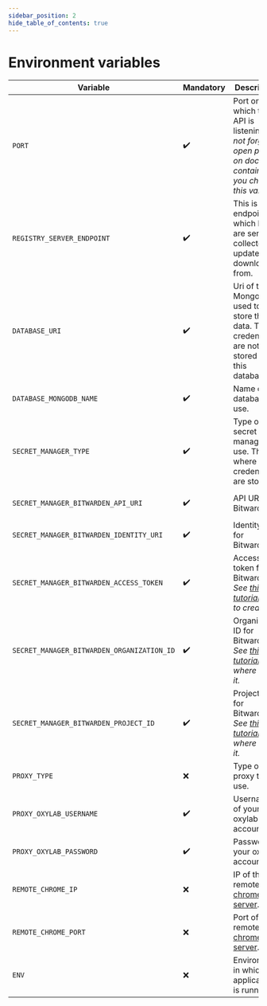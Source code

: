 ```yaml
---
sidebar_position: 2
hide_table_of_contents: true
---
```


# Environment variables


| Variable | Mandatory | Description | Possible values | Default | Condition |
|----------|-----------|-------------|-----------------|---------|-----------|
| `PORT` | ✔️ | Port on which the API is listening. _Do not forget to open ports on docker container if you change this value._ | `*` | `8080` | None |
| `REGISTRY_SERVER_ENDPOINT` | ✔️ | This is the endpoint at which logs are sent and collector updates are downloaded from. | `https://registry.invoice-collector.com` | `https://registry.invoice-collector.com` | None |
| `DATABASE_URI` | ✔️ | Uri of the MongoDB used to store the data. The credentials are not stored in this database. | `*` | `mongodb://mongodb:27017` | None |
| `DATABASE_MONGODB_NAME` | ✔️ | Name of the database to use. | `*` | `prod` | If `DATABASE_URI` starts with `mongodb` |
| `SECRET_MANAGER_TYPE` | ✔️ | Type of secret manager to use. This is where the credentials are stored. | `bitwarden` | `bitwarden` | None |
| `SECRET_MANAGER_BITWARDEN_API_URI` | ✔️ | API URI for Bitwarden. | `https://vault.bitwarden.eu/api` or `https://vault.bitwarden.com/api` | `https://vault.bitwarden.eu/api` | If `SECRET_MANAGER_TYPE` is `bitwarden` |
| `SECRET_MANAGER_BITWARDEN_IDENTITY_URI` | ✔️ | Identity URI for Bitwarden. | `https://vault.bitwarden.eu/identity` or `https://vault.bitwarden.com/identity` | `https://vault.bitwarden.eu/identity` | If `SECRET_MANAGER_TYPE` is `bitwarden` |
| `SECRET_MANAGER_BITWARDEN_ACCESS_TOKEN` | ✔️ | Access token for Bitwarden. _See [this tutorial](../tutorials/secret_managers/bitwarden.md) how to create it._ | `*` | Empty | If `SECRET_MANAGER_TYPE` is `bitwarden` |
| `SECRET_MANAGER_BITWARDEN_ORGANIZATION_ID` | ✔️ | Organization ID for Bitwarden. _See [this tutorial](../tutorials/secret_managers/bitwarden.md) where to get it._ | `*` | Empty | If `SECRET_MANAGER_TYPE` is `bitwarden` |
| `SECRET_MANAGER_BITWARDEN_PROJECT_ID` | ✔️ | Project ID for Bitwarden.  _See [this tutorial](../tutorials/secret_managers/bitwarden.md) where to get it._ | `*` | Empty | If `SECRET_MANAGER_TYPE` is `bitwarden` |
| `PROXY_TYPE` | ❌ | Type of proxy to use. | `no_proxy` or `oxylab` | `no_proxy` | None |
| `PROXY_OXYLAB_USERNAME` | ✔️ | Username of your oxylab account. | `*` | Empty | If `PROXY_TYPE` is `oxylab`. |
| `PROXY_OXYLAB_PASSWORD` | ✔️ | Password of your oxylab account. | `*` | Empty | If `PROXY_TYPE` is `oxylab`. |
| `REMOTE_CHROME_IP` | ❌ | IP of the remote [chrome server](https://github.com/invoice-collector/chrome-server). | `*` | Empty | None |
| `REMOTE_CHROME_PORT` | ❌ | Port of the remote [chrome server](https://github.com/invoice-collector/chrome-server). | `*` | Empty | None |
| `ENV` | ❌ | Environment in which the application is running. | `prod` or `debug` | `prod` | None |
